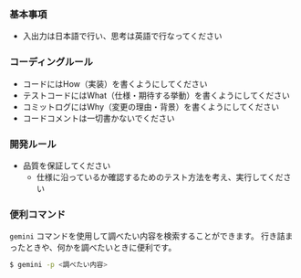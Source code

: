 ### 基本事項

- 入出力は日本語で行い、思考は英語で行なってください


### コーディングルール

- コードにはHow（実装）を書くようにしてください
- テストコードにはWhat（仕様・期待する挙動）を書くようにしてください
- コミットログにはWhy（変更の理由・背景）を書くようにしてください
- コードコメントは一切書かないでください


### 開発ルール

- 品質を保証してください
  - 仕様に沿っているか確認するためのテスト方法を考え、実行してください


### 便利コマンド

`gemini` コマンドを使用して調べたい内容を検索することができます。
行き詰まったときや、何かを調べたいときに便利です。

```bash
$ gemini -p <調べたい内容>
```
